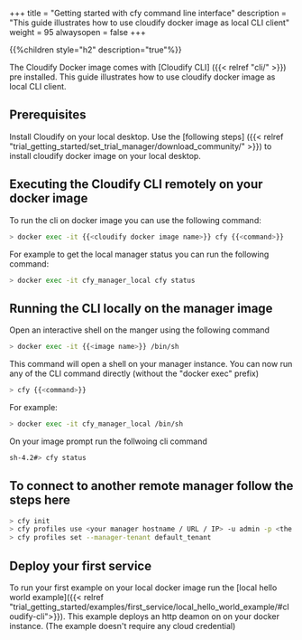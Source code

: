 +++
title = "Getting started with cfy command line interface"
description = "This guide illustrates how to use cloudify docker image as local CLI client"
weight = 95
alwaysopen = false
+++

{{%children style="h2" description="true"%}}

The Cloudify Docker image comes with [Cloudify CLI] ({{< relref "cli/" >}}) pre installed.
This guide illustrates how to use cloudify docker image as local CLI client.

## Prerequisites

Install Cloudify on your local desktop.
Use the [following steps] ({{< relref "trial_getting_started/set_trial_manager/download_community/" >}}) to install cloudify docker image on your local desktop.

## Executing the Cloudify CLI remotely on your docker image

To run the cli on docker image you can use the following command:

```bash
> docker exec -it {{<cloudify docker image name>}} cfy {{<command>}}
```
For example to get the local manager status you can run the following command:

```bash
> docker exec -it cfy_manager_local cfy status
```
## Running the CLI locally on the manager image

Open an interactive shell on the manger using the following command

```bash
> docker exec -it {{<image name>}} /bin/sh
```

This command will open a shell on your manager instance.
You can now run any of the CLI command directly (without the "docker exec" prefix)

```bash
> cfy {{<command>}}
```

For example:

```bash
> docker exec -it cfy_manager_local /bin/sh
```
On your image prompt run the follwoing cli command

```bash
sh-4.2#> cfy status
```

## To connect to another remote manager follow the steps here

```bash
> cfy init
> cfy profiles use <your manager hostname / URL / IP> -u admin -p <the admin  password> --ssl
> cfy profiles set --manager-tenant default_tenant
```

## Deploy your first service

To run your first example on your local docker image run the [local hello world example]({{< relref "trial_getting_started/examples/first_service/local_hello_world_example/#cloudify-cli">}}).
This example deploys an http deamon on on your docker instance. (The example doesn't require any cloud credential)
